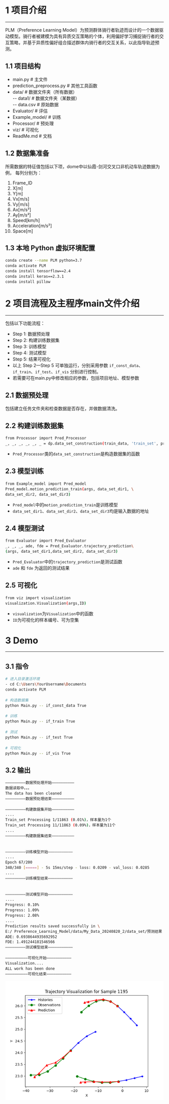 # **1 项目介绍**
***
PLM（Preference Learning Model）为预测群体骑行者轨迹而设计的一个数据驱动模型。骑行者被建模为具有异质交互策略的个体，利用偏好学习捕捉骑行者的交互策略，并基于异质性偏好组合描述群体内骑行者的交互关系，以此指导轨迹预测。

## **1.1 项目结构**
  
- main.py # 主文件
- prediction_preprocess.py # 其他工具函数
- data/ # 数据文件夹（所有数据）  
      -- data1/ # 数据文件夹（某数据）  
      -- data.csv # 原始数据
- Evaluator/ # 评估
- Example_model/ # 训练
- Processor/ # 预处理
- viz/ # 可视化
- ReadMe.md # 文档
  
  
## **1.2 数据集准备**
  
所需数据的特征值包括以下项，dome中以仙霞-剑河交叉口非机动车轨迹数据为例，
每列分别为：
1. Frame_ID
2. X[m]
3. Y[m]
4. Vx[m/s]
5. Vy[m/s]
6. Ax[m/s²]
7. Ay[m/s²]
8. Speed[km/h]
9. Acceleration[m/s²]
10. Space[m]
  
## **1.3 本地 Python 虚拟环境配置**
  
```bash
conda create --name PLM python=3.7
conda activate PLM
conda install tensorflow==2.4
conda install keras==2.3.1
conda install pillow
```
  
  
# 2 **项目流程及主程序main文件介绍**
***
包括以下功能流程：
  
- Step 1: 数据预处理
- Step 2: 构建训练数据集
- Step 3: 训练模型
- Step 4: 测试模型
- Step 5: 结果可视化
- 以上 Step 2—Step 5 可单独运行，分别采用参数 `if_const_data`、`if_train`、`if_test`、`if_vis` 分别进行控制。
- 若需要可在main.py中修改相应的参数，包括项目地址、模型参数
  
## **2.1 数据预处理**
包括建立任务文件夹和检查数据是否存在，并做数据清洗。
  
## **2.2 构建训练数据集**
```bash
from Processor import Pred_Processor
_, _, _, _, _, _ = dp.data_set_construction(train_data, 'train_set', pred_length)
```
- `Pred_Processor`类的`data_set_construction`是构造数据集的函数
  
  
  
## **2.3 模型训练**
```bash
from Example_model import Pred_model
Pred_model.motion_prediction_train(args, data_set_dir1, \  
data_set_dir2, data_set_dir3)
```
- `Pred_model`中的`motion_prediction_train`是训练模型
- `data_set_dir1`、`data_set_dir2`、`data_set_dir3`均是输入数据的地址
  
## **2.4 模型测试**
```bash
from Evaluator import Pred_Evaluator
_, _, _, ade, fde = Pred_Evaluator.trajectory_prediction\  
(args, data_set_dir1,data_set_dir2, data_set_dir3)
```
- `Pred_Evaluator`中的`trajectory_prediction`是测试函数
- `ade` 和 `fde` 为返回的测试结果
  
## **2.5 可视化**
```bash
from viz import visualization
visualization.Visualization(args,ID)
```
- `visualization`为`Visualization`中的函数
- `ID`为可视化的样本编号、可为空集
  
# **3 Demo**
***
## **3.1 指令**
```bash
# 进入目录激活环境
- cd C:\Users\YourUsername\Documents
conda activate PLM
  
# 构造数据集
python Main.py -- if_const_data True
  
# 训练
python Main.py -- if_train True
  
# 测试
python Main.py -- if_test True
  
# 可视化
python Main.py -- if_vis True
```
  
## **3.2 输出**
```bash
—————————数据预处理开始——————————
数据读取中。。。
The data has been cleaned
—————————数据预处理结束——————————
  
—————————构建数据集开始——————————
....
Train_set Processing 1/11863 (0.01%)，样本量为1个
Train_set Processing 11/11863 (0.09%)，样本量为11个
....
—————————构建数据集结束——————————
  
  
—————————训练模型开始———————————
....
Epoch 67/200
340/340 [=====] - 5s 15ms/step - loss: 0.0209 - val_loss: 0.0285
....
—————————训练模型结束———————————
  
  
—————————测试模型开始———————————
....
Progress: 0.10%
Progress: 1.09%
Progress: 2.08%
....
Prediction results saved successfully in \  
E:/ Preference_Learning_Model/data/My_Data_20240820_2/data_set/预测结果
ADE: 0.6938644935692952
FDE: 1.491244181546566
—————————测试模型结束———————————
  
——————————可视化开始———————————
Visualization....
ALL work has been done
——————————可视化结束———————————
```
  
![logo-full.svg](bicycle_trajectory_sample_1195.png )
  
  
  
  
  